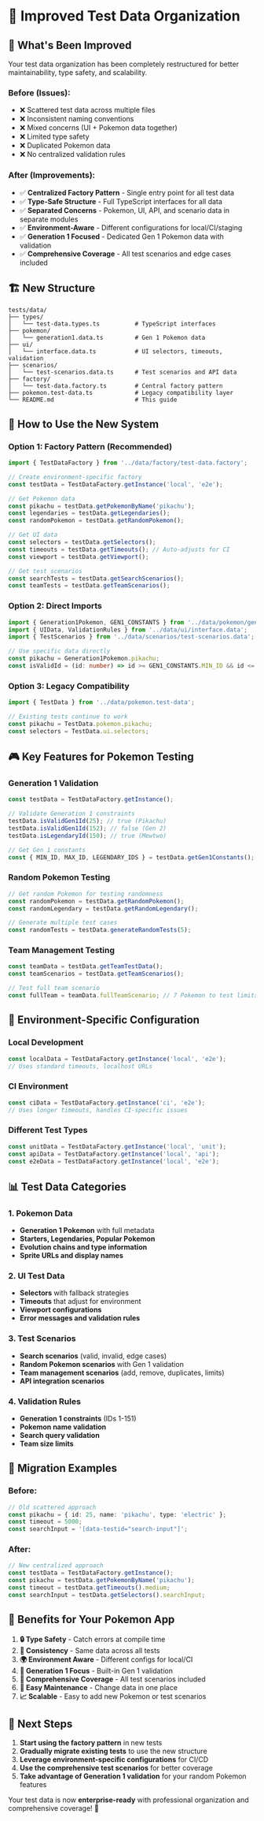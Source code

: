 # 🧪 Improved Test Data Organization

## 🎯 **What's Been Improved**

Your test data organization has been completely restructured for better maintainability, type safety, and scalability.

### **Before (Issues):**

- ❌ Scattered test data across multiple files
- ❌ Inconsistent naming conventions
- ❌ Mixed concerns (UI + Pokemon data together)
- ❌ Limited type safety
- ❌ Duplicated Pokemon data
- ❌ No centralized validation rules

### **After (Improvements):**

- ✅ **Centralized Factory Pattern** - Single entry point for all test data
- ✅ **Type-Safe Structure** - Full TypeScript interfaces for all data
- ✅ **Separated Concerns** - Pokemon, UI, API, and scenario data in separate modules
- ✅ **Environment-Aware** - Different configurations for local/CI/staging
- ✅ **Generation 1 Focused** - Dedicated Gen 1 Pokemon data with validation
- ✅ **Comprehensive Coverage** - All test scenarios and edge cases included

## 🏗️ **New Structure**

```
tests/data/
├── types/
│   └── test-data.types.ts          # TypeScript interfaces
├── pokemon/
│   └── generation1.data.ts         # Gen 1 Pokemon data
├── ui/
│   └── interface.data.ts           # UI selectors, timeouts, validation
├── scenarios/
│   └── test-scenarios.data.ts      # Test scenarios and API data
├── factory/
│   └── test-data.factory.ts        # Central factory pattern
├── pokemon.test-data.ts            # Legacy compatibility layer
└── README.md                       # This guide
```

## 🚀 **How to Use the New System**

### **Option 1: Factory Pattern (Recommended)**

```typescript
import { TestDataFactory } from '../data/factory/test-data.factory';

// Create environment-specific factory
const testData = TestDataFactory.getInstance('local', 'e2e');

// Get Pokemon data
const pikachu = testData.getPokemonByName('pikachu');
const legendaries = testData.getLegendaries();
const randomPokemon = testData.getRandomPokemon();

// Get UI data
const selectors = testData.getSelectors();
const timeouts = testData.getTimeouts(); // Auto-adjusts for CI
const viewport = testData.getViewport();

// Get test scenarios
const searchTests = testData.getSearchScenarios();
const teamTests = testData.getTeamScenarios();
```

### **Option 2: Direct Imports**

```typescript
import { Generation1Pokemon, GEN1_CONSTANTS } from '../data/pokemon/generation1.data';
import { UIData, ValidationRules } from '../data/ui/interface.data';
import { TestScenarios } from '../data/scenarios/test-scenarios.data';

// Use specific data directly
const pikachu = Generation1Pokemon.pikachu;
const isValidId = (id: number) => id >= GEN1_CONSTANTS.MIN_ID && id <= GEN1_CONSTANTS.MAX_ID;
```

### **Option 3: Legacy Compatibility**

```typescript
import { TestData } from '../data/pokemon.test-data';

// Existing tests continue to work
const pikachu = TestData.pokemon.pikachu;
const selectors = TestData.ui.selectors;
```

## 🎮 **Key Features for Pokemon Testing**

### **Generation 1 Validation**

```typescript
const testData = TestDataFactory.getInstance();

// Validate Generation 1 constraints
testData.isValidGen1Id(25); // true (Pikachu)
testData.isValidGen1Id(152); // false (Gen 2)
testData.isLegendaryId(150); // true (Mewtwo)

// Get Gen 1 constants
const { MIN_ID, MAX_ID, LEGENDARY_IDS } = testData.getGen1Constants();
```

### **Random Pokemon Testing**

```typescript
// Get random Pokemon for testing randomness
const randomPokemon = testData.getRandomPokemon();
const randomLegendary = testData.getRandomLegendary();

// Generate multiple test cases
const randomTests = testData.generateRandomTests(5);
```

### **Team Management Testing**

```typescript
const teamData = testData.getTeamTestData();
const teamScenarios = testData.getTeamScenarios();

// Test full team scenario
const fullTeam = teamData.fullTeamScenario; // 7 Pokemon to test limits
```

## 🔧 **Environment-Specific Configuration**

### **Local Development**

```typescript
const localData = TestDataFactory.getInstance('local', 'e2e');
// Uses standard timeouts, localhost URLs
```

### **CI Environment**

```typescript
const ciData = TestDataFactory.getInstance('ci', 'e2e');
// Uses longer timeouts, handles CI-specific issues
```

### **Different Test Types**

```typescript
const unitData = TestDataFactory.getInstance('local', 'unit');
const apiData = TestDataFactory.getInstance('local', 'api');
const e2eData = TestDataFactory.getInstance('local', 'e2e');
```

## 📊 **Test Data Categories**

### **1. Pokemon Data**

- **Generation 1 Pokemon** with full metadata
- **Starters, Legendaries, Popular Pokemon**
- **Evolution chains and type information**
- **Sprite URLs and display names**

### **2. UI Test Data**

- **Selectors** with fallback strategies
- **Timeouts** that adjust for environment
- **Viewport configurations**
- **Error messages and validation rules**

### **3. Test Scenarios**

- **Search scenarios** (valid, invalid, edge cases)
- **Random Pokemon scenarios** with Gen 1 validation
- **Team management scenarios** (add, remove, duplicates, limits)
- **API integration scenarios**

### **4. Validation Rules**

- **Generation 1 constraints** (IDs 1-151)
- **Pokemon name validation**
- **Search query validation**
- **Team size limits**

## 🧪 **Migration Examples**

### **Before:**

```typescript
// Old scattered approach
const pikachu = { id: 25, name: 'pikachu', type: 'electric' };
const timeout = 5000;
const searchInput = '[data-testid="search-input"]';
```

### **After:**

```typescript
// New centralized approach
const testData = TestDataFactory.getInstance();
const pikachu = testData.getPokemonByName('pikachu');
const timeout = testData.getTimeouts().medium;
const searchInput = testData.getSelectors().searchInput;
```

## 🎯 **Benefits for Your Pokemon App**

1. **🔒 Type Safety** - Catch errors at compile time
2. **🔄 Consistency** - Same data across all tests
3. **🌍 Environment Aware** - Different configs for local/CI
4. **🎲 Generation 1 Focus** - Built-in Gen 1 validation
5. **🧪 Comprehensive Coverage** - All test scenarios included
6. **🔧 Easy Maintenance** - Change data in one place
7. **📈 Scalable** - Easy to add new Pokemon or test scenarios

## 🚀 **Next Steps**

1. **Start using the factory pattern** in new tests
2. **Gradually migrate existing tests** to use the new structure
3. **Leverage environment-specific configurations** for CI/CD
4. **Use the comprehensive test scenarios** for better coverage
5. **Take advantage of Generation 1 validation** for your random Pokemon features

Your test data is now **enterprise-ready** with professional organization and comprehensive coverage! 🎉
